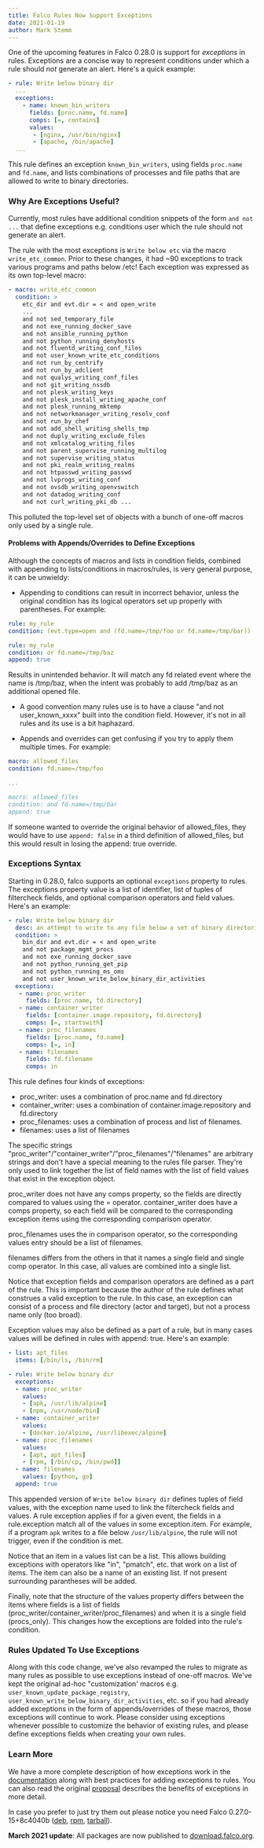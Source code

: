 ```yaml
---
title: Falco Rules Now Support Exceptions
date: 2021-01-19
author: Mark Stemm
---
```


One of the upcoming features in Falco 0.28.0 is support for *exceptions* in rules. Exceptions are a concise way to represent conditions under which a rule should *not* generate an alert. Here's a quick example:

```yaml
- rule: Write below binary dir
  ...
  exceptions:
    - name: known_bin_writers
      fields: [proc.name, fd.name]
      comps: [=, contains]
	  values:
	   - [nginx, /usr/bin/nginx]
	   - [apache, /bin/apache]
  ...
```

This rule defines an exception `known_bin_writers`, using fields `proc.name` and `fd.name`, and lists combinations of processes and file paths that are allowed to write to binary directories.

### Why Are Exceptions Useful?

Currently, most rules have additional condition snippets of the form `and not ...` that define exceptions e.g. conditions user which the rule should not generate an alert.

The rule with the most exceptions is `Write below etc` via the macro `write_etc_common`. Prior to these changes, it had ~90 exceptions to track various programs and paths below /etc! Each exception was expressed as its own top-level macro:

```yaml
- macro: write_etc_common
  condition: >
    etc_dir and evt.dir = < and open_write
	...
    and not sed_temporary_file
    and not exe_running_docker_save
    and not ansible_running_python
    and not python_running_denyhosts
    and not fluentd_writing_conf_files
    and not user_known_write_etc_conditions
    and not run_by_centrify
    and not run_by_adclient
    and not qualys_writing_conf_files
    and not git_writing_nssdb
    and not plesk_writing_keys
    and not plesk_install_writing_apache_conf
    and not plesk_running_mktemp
    and not networkmanager_writing_resolv_conf
    and not run_by_chef
    and not add_shell_writing_shells_tmp
    and not duply_writing_exclude_files
    and not xmlcatalog_writing_files
    and not parent_supervise_running_multilog
    and not supervise_writing_status
    and not pki_realm_writing_realms
    and not htpasswd_writing_passwd
    and not lvprogs_writing_conf
    and not ovsdb_writing_openvswitch
    and not datadog_writing_conf
    and not curl_writing_pki_db	...
```

This polluted the top-level set of objects with a bunch of one-off macros only used by a single rule.

#### Problems with Appends/Overrides to Define Exceptions

Although the concepts of macros and lists in condition fields, combined with appending to lists/conditions in macros/rules, is very general purpose, it can be unwieldy:

* Appending to conditions can result in incorrect behavior, unless the original condition has its logical operators set up properly with parentheses. For example:

```yaml
rule: my_rule
condition: (evt.type=open and (fd.name=/tmp/foo or fd.name=/tmp/bar))

rule: my_rule
condition: or fd.name=/tmp/baz
append: true
```

Results in unintended behavior. It will match any fd related event where the name is /tmp/baz, when the intent was probably to add /tmp/baz as an additional opened file.

* A good convention many rules use is to have a clause "and not user_known_xxxx" built into the condition field. However, it's not in all rules and its use is a bit haphazard.

* Appends and overrides can get confusing if you try to apply them multiple times. For example:

```yaml
macro: allowed_files
condition: fd.name=/tmp/foo

...

macro: allowed_files
condition: and fd.name=/tmp/bar
append: true
```

If someone wanted to override the original behavior of allowed_files, they would have to use `append: false` in a third definition of allowed_files, but this would result in losing the append: true override.

### Exceptions Syntax

Starting in 0.28.0, falco supports an optional `exceptions` property to rules. The exceptions property value is a list of identifier, list of tuples of filtercheck fields, and optional comparison operators and field values. Here's an example:

```yaml
- rule: Write below binary dir
  desc: an attempt to write to any file below a set of binary directories
  condition: >
    bin_dir and evt.dir = < and open_write
    and not package_mgmt_procs
    and not exe_running_docker_save
    and not python_running_get_pip
    and not python_running_ms_oms
    and not user_known_write_below_binary_dir_activities
  exceptions:
   - name: proc_writer
     fields: [proc.name, fd.directory]
   - name: container_writer
     fields: [container.image.repository, fd.directory]
     comps: [=, startswith]
   - name: proc_filenames
     fields: [proc.name, fd.name]
     comps: [=, in]
   - name: filenames
     fields: fd.filename
     comps: in
```

This rule defines four kinds of exceptions:
  * proc_writer: uses a combination of proc.name and fd.directory
  * container_writer: uses a combination of container.image.repository and fd.directory
  * proc_filenames: uses a combination of process and list of filenames.
  * filenames: uses a list of filenames

The specific strings "proc_writer"/"container_writer"/"proc_filenames"/"filenames" are arbitrary strings and don't have a special meaning to the rules file parser. They're only used to link together the list of field names with the list of field values that exist in the exception object.

proc_writer does not have any comps property, so the fields are directly compared to values using the = operator. container_writer does have a comps property, so each field will be compared to the corresponding exception items using the corresponding comparison operator.

proc_filenames uses the in comparison operator, so the corresponding values entry should be a list of filenames.

filenames differs from the others in that it names a single field and single comp operator. In this case, all values are combined into a single list.

Notice that exception fields and comparison operators are defined as a part of the rule. This is important because the author of the rule defines what construes a valid exception to the rule. In this case, an exception can consist of a process and file directory (actor and target), but not a process name only (too broad).

Exception values may also be defined as a part of a rule, but in many cases values will be defined in rules with append: true. Here's an example:

```yaml
- list: apt_files
  items: [/bin/ls, /bin/rm]

- rule: Write below binary dir
  exceptions:
  - name: proc_writer
    values:
    - [apk, /usr/lib/alpine]
    - [npm, /usr/node/bin]
  - name: container_writer
    values:
    - [docker.io/alpine, /usr/libexec/alpine]
  - name: proc_filenames
    values:
    - [apt, apt_files]
    - [rpm, [/bin/cp, /bin/pwd]]
  - name: filenames
    values: [python, go]
  append: true
```

This appended version of `Write below binary dir` defines tuples of field values, with the exception name used to link the filtercheck fields and values. A rule exception applies if for a given event, the fields in a rule.exception match all of the values in some exception.item. For example, if a program `apk` writes to a file below `/usr/lib/alpine`, the rule will not trigger, even if the condition is met.

Notice that an item in a values list can be a list. This allows building exceptions with operators like "in", "pmatch", etc. that work on a list of items. The item can also be a name of an existing list. If not present surrounding parantheses will be added.

Finally, note that the structure of the values property differs between the items where fields is a list of fields (proc_writer/container_writer/proc_filenames) and when it is a single field (procs_only). This changes how the exceptions are folded into the rule's condition.

### Rules Updated To Use Exceptions

Along with this code change, we've also revamped the rules to migrate as many rules as possible to use exceptions instead of one-off macros. We've kept the original ad-hoc "customization' macros e.g. `user_known_update_package_registry`, `user_known_write_below_binary_dir_activities`, etc. so if you had already added exceptions in the form of appends/overrides of these macros, those exceptions will continue to work. Please consider using exceptions whenever possible to customize the behavior of existing rules, and please define exceptions fields when creating your own rules.

### Learn More

We have a more complete description of how exceptions work in the [documentation](https://falco.org/docs/rules/exceptions) along with best practices for adding exceptions to rules. You can also read the original [proposal](https://github.com/falcosecurity/falco/blob/master/proposals/20200828-structured-exception-handling.md) describes the benefits of exceptions in more detail.

In case you prefer to just try them out please notice you need Falco 0.27.0-15+8c4040b ([deb](https://bintray.com/falcosecurity/deb-dev/falco/0.27.0-15%2B8c4040b), [rpm](https://bintray.com/falcosecurity/rpm-dev/falco/0.27.0-15%2B8c4040b), [tarball](https://bintray.com/falcosecurity/bin-dev/falco/0.27.0-15%2B8c4040b)).

**March 2021 update**: All packages are now published to [download.falco.org](https://download.falco.org/?prefix=packages/).
